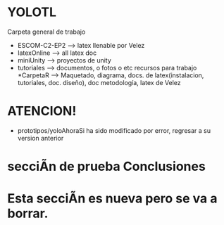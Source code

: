 ﻿# YOLOTL
Carpeta general de trabajo
* ESCOM-C2-EP2 --> latex llenable por Velez
* latexOnline --> all latex doc
* miniUnity --> proyectos de unity
* tutoriales --> documentos, o fotos o etc recursos para trabajo
*CarpetaR --> Maquetado, diagrama, docs. de latex(instalacion, tutoriales, doc. diseño), doc metodología, latex de Velez

# ATENCION!
* prototipos/yoloAhoraSi ha sido modificado por error, regresar a su version anterior


# secciÃn de prueba Conclusiones

Esta secciÃn es nueva pero se va a borrar.
=======
